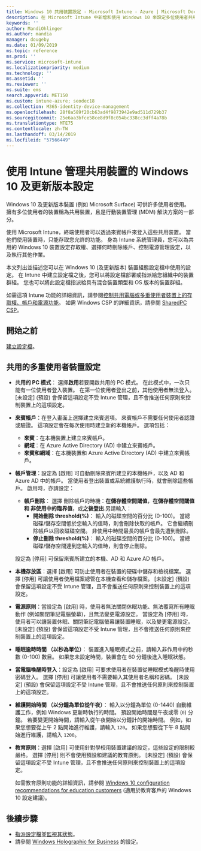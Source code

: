 ```yaml
---
title: Windows 10 共用裝置設定 - Microsoft Intune - Azure | Microsoft Docs
description: 在 Microsoft Intune 中新增和使用 Windows 10 來設定多位使用者共用或使用的裝置。 查看他們在裝置上進行的所有設定清單，包括 Microsoft Surface。 在裝置組態設定檔中控制來賓帳戶、管理帳戶和刪除非使用中的帳戶、允許或防止儲存至本機儲存體、設定電源和睡眠選項、選擇何時安裝更新，以及在教育環境中使用裝置。
keywords: ''
author: MandiOhlinger
ms.author: mandia
manager: dougeby
ms.date: 01/09/2019
ms.topic: reference
ms.prod: ''
ms.service: microsoft-intune
ms.localizationpriority: medium
ms.technology: ''
ms.assetid: ''
ms.reviewer: ''
ms.suite: ems
search.appverid: MET150
ms.custom: intune-azure; seodec18
ms.collection: M365-identity-device-management
ms.openlocfilehash: 28f8a589f20cb63ad4f9873942e9ad511d729b37
ms.sourcegitcommit: 25e6aa3bfce58ce8d9f8c054bc338cc3dff4a78b
ms.translationtype: MTE75
ms.contentlocale: zh-TW
ms.lasthandoff: 03/14/2019
ms.locfileid: "57566449"
---
```

# <a name="windows-10-and-later-settings-to-manage-shared-devices-using-intune"></a>使用 Intune 管理共用裝置的 Windows 10 及更新版本設定

Windows 10 及更新版本裝置 (例如 Microsoft Surface) 可供許多使用者使用。 擁有多位使用者的裝置稱為共用裝置，且是行動裝置管理 (MDM) 解決方案的一部分。

使用 Microsoft Intune，終端使用者可以透過來賓帳戶來登入這些共用裝置。 當他們使用裝置時，只能存取您允許的功能。 身為 Intune 系統管理員，您可以為共用的 Windows 10 裝置設定存取權、選擇何時刪除帳戶、控制電源管理設定，以及執行其他作業。

本文列出並描述您可以在 Windows 10 (及更新版本) 裝置組態設定檔中使用的設定。 在 Intune 中建立設定檔之後，您可以將設定檔部署或指派給您組織中的裝置群組。 您也可以將此設定檔指派給具有混合裝置類型和 OS 版本的裝置群組。

如需這項 Intune 功能的詳細資訊，請參閱[控制共用電腦或多重使用者裝置上的存取權、帳戶和電源功能](shared-user-device-settings.md)。 如需 Windows CSP 的詳細資訊，請參閱 [SharedPC CSP](https://docs.microsoft.com/windows/client-management/mdm/sharedpc-csp)。

## <a name="before-your-begin"></a>開始之前

[建立設定檔](shared-user-device-settings.md)。

## <a name="shared-multi-user-device-settings"></a>共用的多重使用者裝置設定

- **共用的 PC 模式**： 選擇**啟用**若要開啟共用的 PC 模式。 在此模式中，一次只能有一位使用者登入裝置。 在第一位使用者登出之前，其他使用者無法登入。[未設定] (預設) 會保留這項設定不受 Intune 管理，且不會推送任何原則來控制裝置上的這項設定。
- **來賓帳戶**：在登入畫面上選擇建立來賓選項。 來賓帳戶不需要任何使用者認證或驗證。 這項設定會在每次使用時建立新的本機帳戶。 選項包括：
  - **來賓**：在本機裝置上建立來賓帳戶。
  - **網域**：在 Azure Active Directory (AD) 中建立來賓帳戶。
  - **來賓和網域**：在本機裝置和 Azure Active Directory (AD) 中建立來賓帳戶。
- **帳戶管理**：設定為 [啟用] 可自動刪除來賓所建立的本機帳戶，以及 AD 和 Azure AD 中的帳戶。 當使用者登出裝置或系統維護執行時，就會刪除這些帳戶。 啟用時，亦請設定：
  - **帳戶刪除**： 選擇 刪除帳戶的時機：**在儲存體空間閾值**，**在儲存體空間閾值 和 非使用中的臨界值**，或**之後登出**.另請輸入：
    - **開始刪除 threshold(%)**： 輸入的磁碟空間的百分比 (0-100)。 當總磁碟/儲存空間低於您輸入的值時，則會刪除快取的帳戶。 它會繼續刪除帳戶以回收磁碟空間。 非使用中時間最長的帳戶會最先遭到刪除。
    - **停止刪除 threshold(%)**： 輸入的磁碟空間的百分比 (0-100)。 當總磁碟/儲存空間達到您輸入的值時，則會停止刪除。

  設定為 [停用] 可保留來賓所建立的本機、AD 和 Azure AD 帳戶。

- **本機存放區**：選擇 [啟用] 可防止使用者在裝置的硬碟中儲存和檢視檔案。 選擇 [停用] 可讓使用者使用檔案總管在本機查看和儲存檔案。 [未設定] (預設) 會保留這項設定不受 Intune 管理，且不會推送任何原則來控制裝置上的這項設定。
- **電源原則**：當設定為 [啟用] 時，使用者無法關閉休眠功能、無法覆寫所有睡眠動作 (例如關閉筆記電腦螢幕)，且無法變更電源設定。 當設定為 [停用] 時，使用者可以讓裝置休眠、關閉筆記電腦螢幕讓裝置睡眠，以及變更電源設定。 [未設定] (預設) 會保留這項設定不受 Intune 管理，且不會推送任何原則來控制裝置上的這項設定。
- **睡眠逾時時間 （以秒為單位）**： 裝置進入睡眠模式之前，請輸入非作用中的秒數 (0-100) 數目。 如果您未設定時間，裝置會在 60 分鐘後進入睡眠狀態。
- **當電腦喚醒時登入**：設定為 [啟用] 可要求使用者在裝置從睡眠模式喚醒時使用密碼登入。 選擇 [停用] 可讓使用者不需要輸入其使用者名稱和密碼。 [未設定] (預設) 會保留這項設定不受 Intune 管理，且不會推送任何原則來控制裝置上的這項設定。
- **維護開始時間 （以分鐘為單位從午夜）**： 輸入以分鐘為單位 (0-1440) 自動維護工作，例如 Windows 更新時執行的時間。 預設開始時間是午夜或零 (`0`) 分鐘。 若要變更開始時間，請輸入從午夜開始以分鐘計的開始時間。 例如，如果您想要從上午 2 點開始進行維護，請輸入 `120`。 如果您想要從下午 8 點開始進行維護，請輸入 `1200`。
- **教育原則**：選擇 [啟用] 可使用針對學校用裝置建議的設定，這些設定的限制較嚴格。 選擇 [停用] 則不會使用預設和建議的教育原則。 [未設定] (預設) 會保留這項設定不受 Intune 管理，且不會推送任何原則來控制裝置上的這項設定。

  如需教育原則功能的詳細資訊，請參閱 [Windows 10 configuration recommendations for education customers](https://docs.microsoft.com/education/windows/configure-windows-for-education) (適用於教育客戶的 Windows 10 設定建議)。

## <a name="next-steps"></a>後續步驟

- [指派設定檔](device-profile-assign.md)並[監視其狀態](device-profile-monitor.md)。
- 請參閱 [Windows Holographic for Business](shared-user-device-settings-windows-holographic.md) 的設定。
